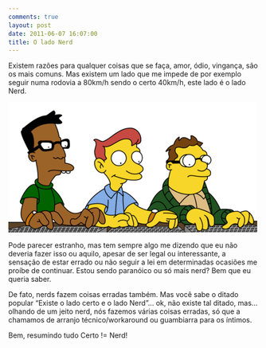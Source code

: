 ```yaml
---
comments: true
layout: post
date: 2011-06-07 16:07:00
title: O lado Nerd
---
```


Existem razões para qualquer coisas que se faça, amor, ódio, vingança, são os mais comuns. Mas existem um lado que me impede de por exemplo seguir numa rodovia a 80km/h sendo o certo 40km/h, este lado é o lado Nerd.

<img src="/img/posts/lado_nerd.gif">

Pode parecer estranho, mas tem sempre algo me dizendo que eu não deveria fazer isso ou aquilo, apesar de ser legal ou interessante, a sensação de estar errado ou não seguir a lei em determinadas ocasiões me proíbe de continuar. Estou sendo paranóico ou só mais nerd? Bem que eu queria saber.

De fato, nerds fazem coisas erradas também. Mas você sabe o ditado popular “Existe o lado certo e o lado Nerd”… ok, não existe tal ditado, mas… olhando de um jeito nerd, nós fazemos várias coisas erradas, só que a chamamos de arranjo técnico/workaround ou guambiarra para os íntimos.

Bem, resumindo tudo Certo != Nerd!